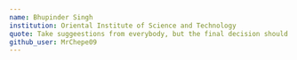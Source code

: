 ```yaml
---
name: Bhupinder Singh
institution: Oriental Institute of Science and Technology
quote: Take suggeestions from everybody, but the final decision should be yours.
github_user: MrChepe09
---
```

